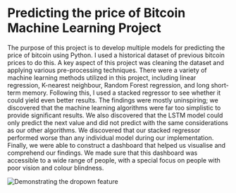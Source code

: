 # Predicting the price of Bitcoin Machine Learning Project
The purpose of this project is to develop multiple models for predicting the price of bitcoin using Python. I 
used a historical dataset of previous bitcoin prices to do this. A key aspect of this project was 
cleaning the dataset and applying various pre-processing techniques. There were a variety of 
machine learning methods utilized in this project, including linear regression, K-nearest neighbour, 
Random Forest regression, and long short-term memory. Following this, I used a stacked regressor 
to see whether it could yield even better results. The findings were mostly uninspiring; we 
discovered that the machine learning algorithms were far too simplistic to provide significant 
results. We also discovered that the LSTM model could only predict the next value and did not 
predict with the same considerations as our other algorithms. We discovered that our stacked 
regressor performed worse than any individual model during our implementation. Finally, we 
were able to construct a dashboard that helped us visualise and comprehend our findings. We 
made sure that this dashboard was accessible to a wide range of people, with a special focus on 
people with poor vision and colour blindness.

![Demonstrating the dropown feature](https://user-images.githubusercontent.com/79209011/138600884-820faae2-013c-4a56-b93e-b1fe23b49c89.PNG)

# 

